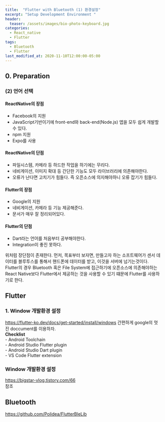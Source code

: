 ```yaml
---
title:  "Flutter with Bluetooth (1) 환경설정"
excerpt: "Setup Development Environment "
header:
  teaser: /assets/images/bio-photo-keyboard.jpg
categories:
  - React_native
  - Flutter
tags:
  - Bluetooth
  - Flutter
last_modified_at: 2020-11-10T12:00:00-05:00
---
```

## 0. Preparation   



### (2) 언어 선택   
#### ReactNative의 장점    
-  Facebook의 지원    
-  JavaScript기반이기에 front-end와 back-end(Node.js) 앱을 모두 쉽게 개발할 수 있다.   
-   npm 지원   
-   Expo를 사용  
#### ReactNative의 단점   
-   파일시스템, 카메라 등 하드한 작업을 하기에는 무리다.   
-   네비게이션, 이미지 확대 등 간단한 기능도 모두 라이브러리에 의존해야한다.   
-   오류가 난다면 고치기가 힘들다. 즉 오픈소스에 의지해야하니 오류 잡기가 힘들다.   
####  Flutter의 장점   
-   Google의 지원   
-   네비게이션, 카메라 등 기능 제공해준다.  
-   문서가 매우 잘 정리되어있다.   
#### Flutter의 단점   
-   Dart라는 언어를 처음부터 공부해야한다.   
-  Integration이 좋진 못하다.   

위처럼 장단점이 존재한다. 먼저, 목표부터 보자면, 만들고자 하는 소프트웨어가 센서 데이터를 블루투스를 통해서 핸드폰에 데이터를 받고, 이것을 서버에 넘기는것이다.
Flutter의 경우 Bluetooth 혹은 File System에 접근하기에 오픈소스에 의존해야하는 React Native보다 Flutter에서 제공하는 것을 사용할 수 있기 떄문에 Flutter를 사용하기로 한다.

## Flutter
### 1. Window 개발환경 설정
https://flutter-ko.dev/docs/get-started/install/windows
간편하게 google의 멋진 doccument를 이용하자.   
**Checklist**   
\-  Android Toolchain   
\- Android Studio Flutter plugin    
\- Android Studio Dart plugin   
\- VS Code Flutter extension   
   
### Window 개발환경 설정   
https://bigstar-vlog.tistory.com/66   
참조

## Bluetooth

https://github.com/Polidea/FlutterBleLib
<!--stackedit_data:
eyJoaXN0b3J5IjpbLTIwNDU2NDQ3MDQsLTE3NDk5Mzk2ODQsMT
I5MDU3MzczNF19
-->